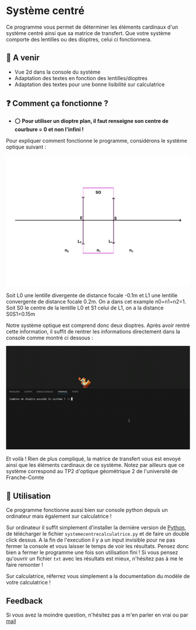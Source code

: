 
# Système centré

Ce programme vous permet de déterminer les éléments cardinaux d'un système centré ainsi que sa matrice de transfert. Que votre système comporte des lentilles ou des dioptres, celui ci fonctionnera.



## 🚩 A venir

- Vue 2d dans la console du système
- Adaptation des textes en fonction des lentilles/dioptres 
- Adaptation des textes pour une bonne lisibilité sur calculatrice


## ❓ Comment ça fonctionne ?

- ⭕ **Pour utiliser un dioptre plan, il faut renseigne son centre de courbure = 0 et non l'infini !**

Pour expliquer comment fonctionne le programme, considérons le système optique suivant :

![Systeme optique exemple](https://github.com/Gregory-GRZESIAK/Pics-cmi/blob/main/Optic%20Geometric/example/systeme_optique_exemple.png)

Soit L0 une lentille divergente de distance focale -0.1m et L1 une lentille convergente de distance focale 0.2m. On a dans cet example n0=n1=n2=1. Soit S0 le centre de la lentille L0 et S1 celui de L1, on a la distance S0S1=0.15m

Notre système optique est comprend donc deux dioptres. Après avoir rentré cette information, il suffit de rentrer les informations directement dans la console comme montré ci dessous : 

![Systeme optique exemple gif](https://github.com/Gregory-GRZESIAK/Pics-cmi/blob/main/Optic%20Geometric/example/example_in_console.gif)

Et voilà ! Rien de plus compliqué, la matrice de transfert vous est envoyé ainsi que les éléments cardinaux de ce système. Notez par ailleurs que ce système correspond au TP2 d'optique géométrique 2 de l'université de Franche-Comte
## 🚀 Utilisation

Ce programme fonctionne aussi bien sur console python depuis un ordinateur mais également sur calculatrice ! 

Sur ordinateur il suffit simplement d'installer la dernière version de [Python](https://www.python.org/downloads/), de télécharger le fichier `systemecentrecalculatrice.py` et de faire un double click dessus. A la fin de l'execution il y a un input invisible pour ne pas fermer la console et vous laisser le temps de voir les résultats. Pensez donc bien a fermer le programme une fois son utilisation fini ! Si vous pensez qu'ouvrir un fichier `txt` avec les résultats est mieux, n'hésitez pas à me le faire remonter !

Sur calculatrice, réferrez vous simplement a la documentation du modèle de votre calculatrice ! 
## Feedback

Si vous avez la moindre question, n'hésitez pas a m'en parler en vrai ou par [mail](mailto:gregory@grzesiak.fr?subject="Systeme_Centré_Python")


